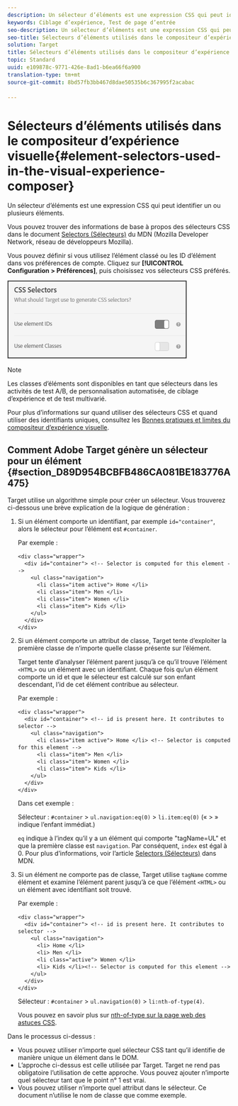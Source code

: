 ```yaml
---
description: Un sélecteur d’éléments est une expression CSS qui peut identifier un ou plusieurs éléments.
keywords: Ciblage d’expérience, Test de page d’entrée
seo-description: Un sélecteur d’éléments est une expression CSS qui peut identifier un ou plusieurs éléments.
seo-title: Sélecteurs d’éléments utilisés dans le compositeur d’expérience visuelle
solution: Target
title: Sélecteurs d’éléments utilisés dans le compositeur d’expérience visuelle
topic: Standard
uuid: e109878c-9771-426e-8ad1-b6ea66f6a900
translation-type: tm+mt
source-git-commit: 8bd57fb3bb467d8dae50535b6c367995f2acabac

---
```



# Sélecteurs d’éléments utilisés dans le compositeur d’expérience visuelle{#element-selectors-used-in-the-visual-experience-composer}

Un sélecteur d’éléments est une expression CSS qui peut identifier un ou plusieurs éléments.

Vous pouvez trouver des informations de base à propos des sélecteurs CSS dans le document [Selectors (Sélecteurs)](https://developer.mozilla.org/en-US/docs/Web/Guide/CSS/Getting_started/Selectors) du MDN (Mozilla Developer Network, réseau de développeurs Mozilla).

Vous pouvez définir si vous utilisez l’élément classé ou les ID d’élément dans vos préférences de compte. Cliquez sur **[!UICONTROL Configuration &gt; Préférences]**, puis choisissez vos sélecteurs CSS préférés.

![](assets/css_selectors.png)

>[!NOTE]
>
>Les classes d’éléments sont disponibles en tant que sélecteurs dans les activités de test A/B, de personnalisation automatisée, de ciblage d’expérience et de test multivarié.

Pour plus d’informations sur quand utiliser des sélecteurs CSS et quand utiliser des identifiants uniques, consultez les [Bonnes pratiques et limites du compositeur d’expérience visuelle](../../c-experiences/c-visual-experience-composer/experience-composer-best-practices.md#concept_E284B3F704C04406B174D9050A2528A6).

## Comment Adobe Target génère un sélecteur pour un élément {#section_D89D954BCBFB486CA081BE183776A475}

Target utilise un algorithme simple pour créer un sélecteur. Vous trouverez ci-dessous une brève explication de la logique de génération :

1. Si un élément comporte un identifiant, par exemple `id="container"`, alors le sélecteur pour l’élément est `#container`.

   Par exemple :

   ```
   <div class="wrapper">
     <div id="container"> <!-- Selector is computed for this element -->
       <ul class="navigation">
         <li class="item active"> Home </li>
         <li class="item"> Men </li>
         <li class="item"> Women </li>
         <li class="item"> Kids </li>
       </ul>
     </div>
   </div>
   ```

1. Si un élément comporte un attribut de classe, Target tente d’exploiter la première classe de n’importe quelle classe présente sur l’élément.

   Target tente d’analyser l’élément parent jusqu’à ce qu’il trouve l’élément `<HTML>` ou un élément avec un identifiant. Chaque fois qu’un élément comporte un id et que le sélecteur est calculé sur son enfant descendant, l’id de cet élément contribue au sélecteur.

   Par exemple :

   ```
   <div class="wrapper">
     <div id="container"> <!-- id is present here. It contributes to selector -->
       <ul class="navigation">
         <li class="item active"> Home </li> <!-- Selector is computed for this element -->
         <li class="item"> Men </li>
         <li class="item"> Women </li>
         <li class="item"> Kids </li>
       </ul>
     </div>
   </div>
   ```

   Dans cet exemple :

   Sélecteur : `#container` &gt; `ul.navigation:eq(0)` &gt; `li.item:eq(0)` (« &gt; » indique l’enfant immédiat.)

   `eq` indique à l’index qu’il y a un élément qui comporte &quot;tagName=UL&quot; et que la première classe est `navigation`. Par conséquent, `index` est égal à 0. Pour plus d’informations, voir l’article [Selectors (Sélecteurs)](https://developer.mozilla.org/en-US/docs/Web/Guide/CSS/Getting_started/Selectors) dans MDN.

1. Si un élément ne comporte pas de classe, Target utilise `tagName` comme élément et examine l’élément parent jusqu’à ce que l’élément `<HTML>` ou un élément avec identifiant soit trouvé.

   Par exemple :

   ```
   <div class="wrapper">
     <div id="container"> <!-- id is present here. It contributes to selector -->
       <ul class="navigation">
         <li> Home </li>
         <li> Men </li>
         <li class="active"> Women </li>
         <li> Kids </li><!-- Selector is computed for this element -->
       </ul>
     </div>
   </div>
   ```

   Sélecteur : `#container` &gt; `ul.navigation(0)` &gt; `li:nth-of-type(4)`.

   Vous pouvez en savoir plus sur [nth-of-type sur la page web des astuces CSS](https://css-tricks.com/almanac/selectors/n/nth-of-type/).

Dans le processus ci-dessus :

* Vous pouvez utiliser n’importe quel sélecteur CSS tant qu’il identifie de manière unique un élément dans le DOM.
* L’approche ci-dessus est celle utilisée par Target. Target ne rend pas obligatoire l’utilisation de cette approche. Vous pouvez ajouter n’importe quel sélecteur tant que le point n° 1 est vrai.
* Vous pouvez utiliser n’importe quel attribut dans le sélecteur. Ce document n’utilise le nom de classe que comme exemple.

